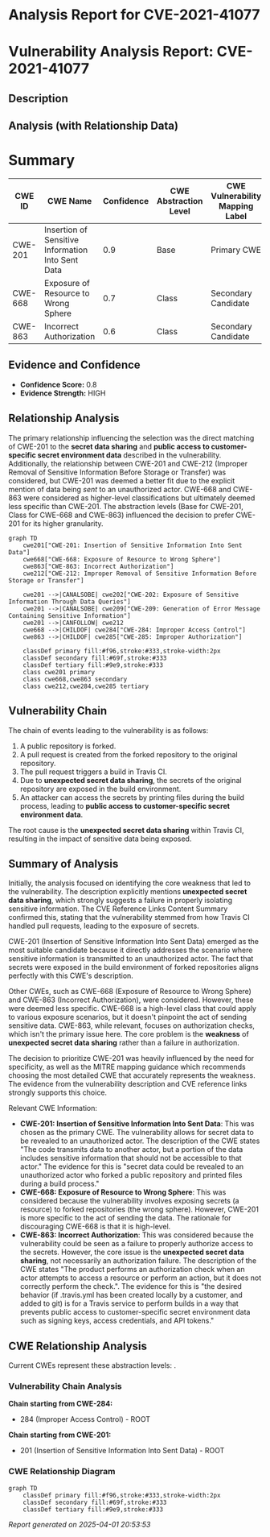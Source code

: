 # Analysis Report for CVE-2021-41077

# Vulnerability Analysis Report: CVE-2021-41077

## Description



## Analysis (with Relationship Data)

# Summary
| CWE ID | CWE Name | Confidence | CWE Abstraction Level | CWE Vulnerability Mapping Label | CWE-Vulnerability Mapping Notes |
|---|---|---|---|---|---|
| CWE-201 | Insertion of Sensitive Information Into Sent Data | 0.9 | Base | Primary CWE | Allowed |
| CWE-668 | Exposure of Resource to Wrong Sphere | 0.7 | Class | Secondary Candidate | Discouraged |
| CWE-863 | Incorrect Authorization | 0.6 | Class | Secondary Candidate | Allowed-with-Review |

## Evidence and Confidence

*   **Confidence Score:** 0.8
*   **Evidence Strength:** HIGH

## Relationship Analysis
The primary relationship influencing the selection was the direct matching of CWE-201 to the **secret data sharing** and **public access to customer-specific secret environment data** described in the vulnerability. Additionally, the relationship between CWE-201 and CWE-212 (Improper Removal of Sensitive Information Before Storage or Transfer) was considered, but CWE-201 was deemed a better fit due to the explicit mention of data being *sent* to an unauthorized actor. CWE-668 and CWE-863 were considered as higher-level classifications but ultimately deemed less specific than CWE-201. The abstraction levels (Base for CWE-201, Class for CWE-668 and CWE-863) influenced the decision to prefer CWE-201 for its higher granularity.

```mermaid
graph TD
    cwe201["CWE-201: Insertion of Sensitive Information Into Sent Data"]
    cwe668["CWE-668: Exposure of Resource to Wrong Sphere"]
    cwe863["CWE-863: Incorrect Authorization"]
    cwe212["CWE-212: Improper Removal of Sensitive Information Before Storage or Transfer"]

    cwe201 -->|CANALSOBE| cwe202["CWE-202: Exposure of Sensitive Information Through Data Queries"]
    cwe201 -->|CANALSOBE| cwe209["CWE-209: Generation of Error Message Containing Sensitive Information"]
    cwe201 -->|CANFOLLOW| cwe212
    cwe668 -->|CHILDOF| cwe284["CWE-284: Improper Access Control"]
    cwe863 -->|CHILDOF| cwe285["CWE-285: Improper Authorization"]

    classDef primary fill:#f96,stroke:#333,stroke-width:2px
    classDef secondary fill:#69f,stroke:#333
    classDef tertiary fill:#9e9,stroke:#333
    class cwe201 primary
    class cwe668,cwe863 secondary
    class cwe212,cwe284,cwe285 tertiary
```

## Vulnerability Chain
The chain of events leading to the vulnerability is as follows:
1.  A public repository is forked.
2.  A pull request is created from the forked repository to the original repository.
3.  The pull request triggers a build in Travis CI.
4.  Due to **unexpected secret data sharing**, the secrets of the original repository are exposed in the build environment.
5.  An attacker can access the secrets by printing files during the build process, leading to **public access to customer-specific secret environment data**.

The root cause is the **unexpected secret data sharing** within Travis CI, resulting in the impact of sensitive data being exposed.

## Summary of Analysis
Initially, the analysis focused on identifying the core weakness that led to the vulnerability. The description explicitly mentions **unexpected secret data sharing**, which strongly suggests a failure in properly isolating sensitive information. The CVE Reference Links Content Summary confirmed this, stating that the vulnerability stemmed from how Travis CI handled pull requests, leading to the exposure of secrets.

CWE-201 (Insertion of Sensitive Information Into Sent Data) emerged as the most suitable candidate because it directly addresses the scenario where sensitive information is transmitted to an unauthorized actor. The fact that secrets were exposed in the build environment of forked repositories aligns perfectly with this CWE's description.

Other CWEs, such as CWE-668 (Exposure of Resource to Wrong Sphere) and CWE-863 (Incorrect Authorization), were considered. However, these were deemed less specific. CWE-668 is a high-level class that could apply to various exposure scenarios, but it doesn't pinpoint the act of sending sensitive data. CWE-863, while relevant, focuses on authorization checks, which isn't the primary issue here. The core problem is the **weakness** of **unexpected secret data sharing** rather than a failure in authorization.

The decision to prioritize CWE-201 was heavily influenced by the need for specificity, as well as the MITRE mapping guidance which recommends choosing the most detailed CWE that accurately represents the weakness. The evidence from the vulnerability description and CVE reference links strongly supports this choice.

Relevant CWE Information:
*   **CWE-201: Insertion of Sensitive Information Into Sent Data**: This was chosen as the primary CWE. The vulnerability allows for secret data to be revealed to an unauthorized actor.  The description of the CWE states "The code transmits data to another actor, but a portion of the data includes sensitive information that should not be accessible to that actor." The evidence for this is "secret data could be revealed to an unauthorized actor who forked a public repository and printed files during a build process."
*   **CWE-668: Exposure of Resource to Wrong Sphere**: This was considered because the vulnerability involves exposing secrets (a resource) to forked repositories (the wrong sphere). However, CWE-201 is more specific to the act of sending the data. The rationale for discouraging CWE-668 is that it is high-level.
*   **CWE-863: Incorrect Authorization**: This was considered because the vulnerability could be seen as a failure to properly authorize access to the secrets. However, the core issue is the **unexpected secret data sharing**, not necessarily an authorization failure. The description of the CWE states "The product performs an authorization check when an actor attempts to access a resource or perform an action, but it does not correctly perform the check.". The evidence for this is "the desired behavior (if .travis.yml has been created locally by a customer, and added to git) is for a Travis service to perform builds in a way that prevents public access to customer-specific secret environment data such as signing keys, access credentials, and API tokens."


## CWE Relationship Analysis

Current CWEs represent these abstraction levels: .


### Vulnerability Chain Analysis

**Chain starting from CWE-284:**
- 284 (Improper Access Control) - ROOT


**Chain starting from CWE-201:**
- 201 (Insertion of Sensitive Information Into Sent Data) - ROOT



### CWE Relationship Diagram

```mermaid
graph TD
    classDef primary fill:#f96,stroke:#333,stroke-width:2px
    classDef secondary fill:#69f,stroke:#333
    classDef tertiary fill:#9e9,stroke:#333
```



*Report generated on 2025-04-01 20:53:53*
